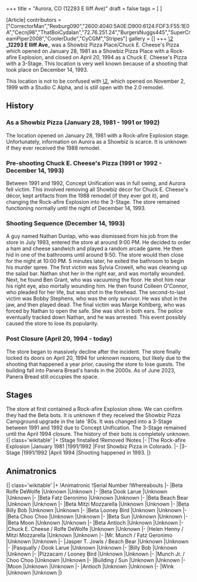 +++
title = "Aurora, CO (12293 E Iliff Ave)"
draft = false
tags = [ ]

[Article]
contributors = ["CorrectorMan","Rexburg090","2600:4040:5A0E:D900:6124:FDF3:F55:1E0A","Cecnj98","ThatBoiCydalan","72.76.251.24","BurgersNuggs445","SuperCreamPiper2008","CoolerDude","CyCGM","Stripes"]
gallery = []
+++
[\2](\1)
**_12293 E Iliff Ave**_ was a Showbiz Pizza Place/Chuck E. Cheese's Pizza which opened on January 28, 1981 as a Showbiz Pizza Place with a Rock-afire Explosion, and closed on April 20, 1994 as a Chuck E. Cheese's Pizza with a 3-Stage. This location is very well known because of a shooting that took place on December 14, 1993. 

This location is not to be confused with [\2](\1), which opened on November 2, 1999 with a Studio C Alpha, and is still open with the 2.0 remodel.

##  History ## 

###  As a Showbiz Pizza (January 28, 1981 - 1991 or 1992) ### 
The location opened on January 28, 1981 with a Rock-afire Explosion stage. Unfortunately, information on Aurora as a Showbiz is scarce. It is unknown if they ever received the 1988 remodel.

###  Pre-shooting Chuck E. Cheese's Pizza (1991 or 1992 - December 14, 1993) ### 
Between 1991 and 1992, Concept Unification was in full swing, and Aurora fell victim. This involved removing all Showbiz décor for Chuck E. Cheese's décor, kept artifacts from the 1988 remodel (if they ever got it), and changing the Rock-afire Explosion into the 3-Stage. The store remained functioning normally until the night of December 14, 1993.

###  Shooting Sequence (December 14, 1993) ### 
A guy named Nathan Dunlap, who was dismissed from his job from the store in July 1993, entered the store at around 9:00 PM. He decided to order a ham and cheese sandwich and played a random arcade game. He then hid in one of the bathrooms until around 9:50. The store would then close for the night at 10:00 PM. 5 minutes later, he exited the bathroom to begin his murder spree. The first victim was Sylvia Crowell, who was cleaning up the salad bar. Nathan shot her in the right ear, and was mortally wounded. Next, he found Ben Grant, who was vacuuming the floor. He shot him near his right eye, also mortally wounding him. He then found Colleen O'Connor, who pleaded for her life, but was shot in the forehead. The second-to-last victim was Bobby Stephens, who was the only survivor. He was shot in the jaw, and then played dead. The final victim was Marge Kohlberg, who was forced by Nathan to open the safe. She was shot in both ears. The police eventually tracked down Nathan, and he was arrested. This event possibly caused the store to lose its popularity.

###  Post Closure (April 20, 1994 - today) ### 
The store began to massively decline after the incident. The store finally locked its doors on April 20, 1994 for unknown reasons, but likely due to the shooting that happened a year prior, causing the store to lose guests. The building fall into Panera Bread's hands in the 2000s. As of June 2023, Panera Bread still occupies the space.

##  Stages ## 
The store at first contained a Rock-afire Explosion show. We can confirm they had the Beta bots. It is unknown if they received the Showbiz Pizza Campground upgrade in the late '80s. It was changed into a 3-Stage between 1991 and 1992 due to Concept Unification. The 3-Stage remained until the April 1994 closure. The history of their bots is completely unknown.
{| class='wikitable'
|+
!Stage
!Installed
!Removed
!Notes
|-
|The Rock-afire Explosion
|January 1981
|1991/1992
|First Showbiz Pizza in Colorado.
|-
|3-Stage
|1991/1992
|April 1994
|Shooting happened in 1993.
|}

##  Animatronics ## 
{| class='wikitable'
|+
!Animatronic
!Serial Number
!Whereabouts
|-
|Beta Rolfe DeWolfe
|Unknown
|Unknown
|-
|Beta Dook Larue
|Unknown
|Unknown
|-
|Beta Fatz Geronimo
|Unknown
|Unknown
|-
|Beta Beach Bear
|Unknown
|Unknown
|-
|Beta Mitzi Mozzarella
|Unknown
|Unknown
|-
|Beta Billy Bob
|Unknown
|Unknown
|-
|Beta Looney Bird
|Unknown
|Unknown
|-
|Beta Choo Choo
|Unknown
|Unknown
|-
|Beta Sun
|Unknown
|Unknown
|-
|Beta Moon
|Unknown
|Unknown
|-
|Beta Antioch
|Unknown
|Unknown
|-
|Chuck E. Cheese / Rolfe DeWolfe
|Unknown
|Unknown
|-
|Helen Henny / Mitzi Mozzarella
|Unknown
|Unknown
|-
|Mr. Munch / Fatz Geronimo
|Unknown
|Unknown
|-
|Jasper T. Jowls / Beach Bear
|Unknown
|Unknown
|-
|Pasqually / Dook Larue
|Unknown
|Unknown
|-
|Billy Bob
|Unknown
|Unknown
|-
|Pizzacam / Looney Bird
|Unknown
|Unknown
|-
|Munch Jr. / Choo Choo
|Unknown
|Unknown
|-
|Building / Sun
|Unknown
|Unknown
|-
|Moon
|Unknown
|Unknown
|-
|Antioch
|Unknown
|Unknown
|-
|Wink
|Unknown
|Unknown
|}